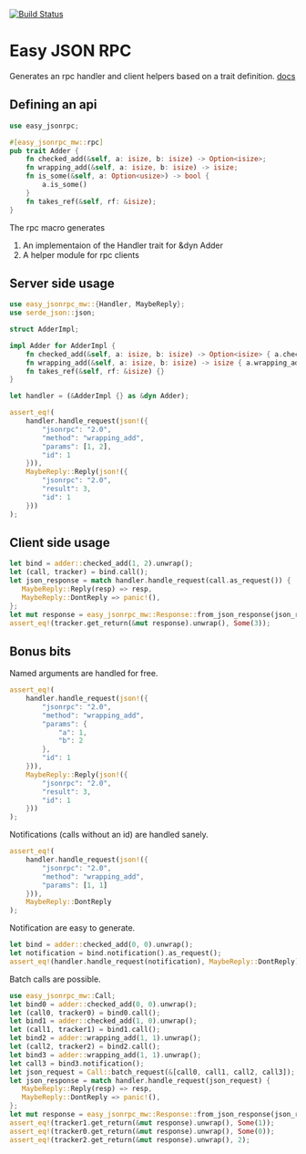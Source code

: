 [![Build Status](https://travis-ci.org/layer1capital/easy-jsonrpc.svg?branch=master)](https://travis-ci.org/layer1capital/easy-jsonrpc)

# Easy JSON RPC

Generates an rpc handler and client helpers based on a trait definition. [docs](https://docs.rs/easy-jsonrpc)

## Defining an api

```rust
use easy_jsonrpc;

#[easy_jsonrpc_mw::rpc]
pub trait Adder {
    fn checked_add(&self, a: isize, b: isize) -> Option<isize>;
    fn wrapping_add(&self, a: isize, b: isize) -> isize;
    fn is_some(&self, a: Option<usize>) -> bool {
        a.is_some()
    }
    fn takes_ref(&self, rf: &isize);
}
```

The rpc macro generates
1. An implementaion of the Handler trait for &dyn Adder
2. A helper module for rpc clients

## Server side usage

```rust
use easy_jsonrpc_mw::{Handler, MaybeReply};
use serde_json::json;

struct AdderImpl;

impl Adder for AdderImpl {
    fn checked_add(&self, a: isize, b: isize) -> Option<isize> { a.checked_add(b) }
    fn wrapping_add(&self, a: isize, b: isize) -> isize { a.wrapping_add(b) }
    fn takes_ref(&self, rf: &isize) {}
}

let handler = (&AdderImpl {} as &dyn Adder);

assert_eq!(
    handler.handle_request(json!({
        "jsonrpc": "2.0",
        "method": "wrapping_add",
        "params": [1, 2],
        "id": 1
    })),
    MaybeReply::Reply(json!({
        "jsonrpc": "2.0",
        "result": 3,
        "id": 1
    }))
);
```

## Client side usage

```rust
let bind = adder::checked_add(1, 2).unwrap();
let (call, tracker) = bind.call();
let json_response = match handler.handle_request(call.as_request()) {
   MaybeReply::Reply(resp) => resp,
   MaybeReply::DontReply => panic!(),
};
let mut response = easy_jsonrpc_mw::Response::from_json_response(json_response).unwrap();
assert_eq!(tracker.get_return(&mut response).unwrap(), Some(3));
```

## Bonus bits

Named arguments are handled for free.

```rust
assert_eq!(
    handler.handle_request(json!({
        "jsonrpc": "2.0",
        "method": "wrapping_add",
        "params": {
            "a": 1,
            "b": 2
        },
        "id": 1
    })),
    MaybeReply::Reply(json!({
        "jsonrpc": "2.0",
        "result": 3,
        "id": 1
    }))
);
```

Notifications (calls without an id) are handled sanely.

```rust
assert_eq!(
    handler.handle_request(json!({
        "jsonrpc": "2.0",
        "method": "wrapping_add",
        "params": [1, 1]
    })),
    MaybeReply::DontReply
);
```

Notification are easy to generate.

```rust
let bind = adder::checked_add(0, 0).unwrap();
let notification = bind.notification().as_request();
assert_eq!(handler.handle_request(notification), MaybeReply::DontReply);
```

Batch calls are possible.

```rust
use easy_jsonrpc_mw::Call;
let bind0 = adder::checked_add(0, 0).unwrap();
let (call0, tracker0) = bind0.call();
let bind1 = adder::checked_add(1, 0).unwrap();
let (call1, tracker1) = bind1.call();
let bind2 = adder::wrapping_add(1, 1).unwrap();
let (call2, tracker2) = bind2.call();
let bind3 = adder::wrapping_add(1, 1).unwrap();
let call3 = bind3.notification();
let json_request = Call::batch_request(&[call0, call1, call2, call3]);
let json_response = match handler.handle_request(json_request) {
   MaybeReply::Reply(resp) => resp,
   MaybeReply::DontReply => panic!(),
};
let mut response = easy_jsonrpc_mw::Response::from_json_response(json_response).unwrap();
assert_eq!(tracker1.get_return(&mut response).unwrap(), Some(1));
assert_eq!(tracker0.get_return(&mut response).unwrap(), Some(0));
assert_eq!(tracker2.get_return(&mut response).unwrap(), 2);
```

